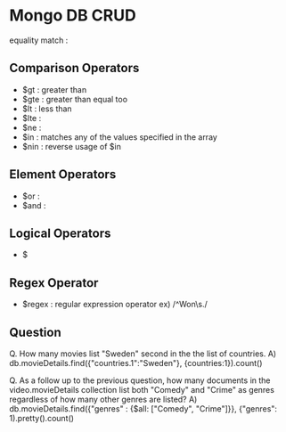 # Mongo DB CRUD

equality match :


## Comparison Operators
- $gt : greater than
- $gte : greater than equal too
- $lt : less than
- $lte :
- $ne :
- $in : matches any of the values specified in the array
- $nin : reverse usage of $in

## Element Operators
- $or :
- $and :

## Logical Operators
- $

## Regex Operator
- $regex : regular expression operator
  ex) /^Won\s./

## Question
Q. How many movies list "Sweden" second in the the list of countries.
A) db.movieDetails.find({"countries.1":"Sweden"}, {countries:1}).count()

Q. As a follow up to the previous question, how many documents in the video.movieDetails collection list both "Comedy" and "Crime" as genres regardless of how many other genres are listed?
A) db.movieDetails.find({"genres" : {$all: ["Comedy", "Crime"]}}, {"genres": 1).pretty().count()
